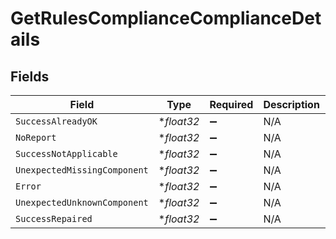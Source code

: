 # GetRulesComplianceComplianceDetails


## Fields

| Field                        | Type                         | Required                     | Description                  | Example                      |
| ---------------------------- | ---------------------------- | ---------------------------- | ---------------------------- | ---------------------------- |
| `SuccessAlreadyOK`           | **float32*                   | :heavy_minus_sign:           | N/A                          | 48.68                        |
| `NoReport`                   | **float32*                   | :heavy_minus_sign:           | N/A                          | 36.18                        |
| `SuccessNotApplicable`       | **float32*                   | :heavy_minus_sign:           | N/A                          | 5.92                         |
| `UnexpectedMissingComponent` | **float32*                   | :heavy_minus_sign:           | N/A                          | 2.63                         |
| `Error`                      | **float32*                   | :heavy_minus_sign:           | N/A                          | 1.32                         |
| `UnexpectedUnknownComponent` | **float32*                   | :heavy_minus_sign:           | N/A                          | 2.63                         |
| `SuccessRepaired`            | **float32*                   | :heavy_minus_sign:           | N/A                          | 2.63                         |